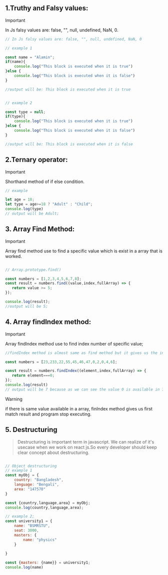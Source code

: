 
## 1.Truthy and Falsy values:

 > [!IMPORTANT]
 > In Js falsy values are: false, "", null, undefined, NaN, 0.

```js
// In Js falsy values are: false, "", null, undefined, NaN, 0

// example 1

const name = "Alamin";
if(name){
    console.log("This block is executed when it is true")
}else {
    console.log("This block is executed when it is false")
}

//output will be: This block is executed when it is true


// example 2

const type = null;
if(type){
    console.log("This block is executed when it is true")
}else {
    console.log("This block is executed when it is false")
}

//output will be: This block is executed when it is false
```

## 2.Ternary operator: 

 > [!IMPORTANT]
 > Shorthand method of if else condition.

 ```js
 // example 

let age = 18;
let type = age>=18 ? "Adult" : "Child";
console.log(type)
// output will be Adult;
 ```

 ## 3. Array Find Method: 

 > [!important]
 > Array find method use to find a specific value which is exist in a array that is worked.

 ```js
 
 // Array.prototype.find()

const numbers = [1,2,3,4,5,6,7,8];
const result = numbers.find((value,index,fullArray) => {
    return value >= 5;
});

console.log(result);
//output will be 5;
 
 ```

 ## 4. Array findIndex method: 

 > [!IMPORTANT]
 > Array findIndex method use to find index number of specific value;

 ```js
 //findIndex method is almost same as find method but it gives us the index number;

const numbers = [23,233,22,55,45,46,47,0,2,0,4,6];

const result = numbers.findIndex((element,index,fullArray) => {
    return element===0;
});
console.log(result)
// output will be 7 because as we can see the value 0 is available in 7 index.
 ```

 > [!warning]
 > if there is same value available in a array, finIndex method gives us first match result and program stop executing.

 ## 5. Destructuring

> Destructuring is important term in javascript. We can realize of it's usecase when we work on react js.So every developer should keep clear concept about destructuring.

```js

// Object destructuring
// example 1 
const myObj = {
    country: "Bangladesh",
    language: "Bengali",
    area: "147570"
}

const {country,language,area} = myObj;
console.log(country,language,area);

// example 2;
const university1 = {
    name: "BSMRSTU",
    seat: 3000,
    masters: {
        name: "physics"
    }
    
}

const {masters: {name}} = university1;
console.log(name)


```